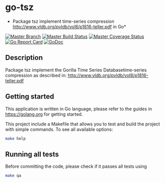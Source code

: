 # go-tsz

* Package tsz implement time-series compression http://www.vldb.org/pvldb/vol8/p1816-teller.pdf in Go*

[![Master Branch](https://img.shields.io/badge/branch-master-lightgray.svg)](https://github.com/pidb/gorilla-time-series-compression/tree/master)
[![Master Build Status](https://secure.travis-ci.org/dgryski/go-tsz.svg?branch=master)](https://travis-ci.org/dgryski/go-tsz?branch=master)
[![Master Coverage Status](https://coveralls.io/repos/dgryski/go-tsz/badge.svg?branch=master&service=github)](https://coveralls.io/github/dgryski/go-tsz?branch=master)
[![Go Report Card](https://goreportcard.com/badge/github.com/pidb/gorilla-time-series-compression)](https://goreportcard.com/report/github.com/pidb/gorilla-time-series-compression)
[![GoDoc](https://godoc.org/github.com/pidb/gorilla-time-series-compression?status.svg)](http://godoc.org/github.com/pidb/gorilla-time-series-compression)

## Description
 
Package tsz implement the  Gorilla Time Series Databasetime-series compression as described in:
http://www.vldb.org/pvldb/vol8/p1816-teller.pdf


## Getting started

This application is written in Go language, please refer to the guides in https://golang.org for getting started.

This project include a Makefile that allows you to test and build the project with simple commands.
To see all available options:
```bash
make help
```

## Running all tests

Before committing the code, please check if it passes all tests using
```bash
make qa
```
